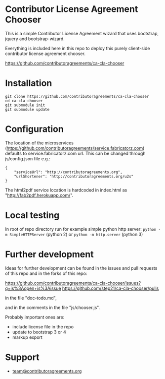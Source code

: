 Contributor License Agreement Chooser
=====================================

This is a simple Contributor License Agreement wizard that uses
bootstrap, jquery and bootstrap-wizard.

Everything is included here in this repo to deploy this purely client-side
contributor license agreement chooser.

https://github.com/contributoragreements/ca-cla-chooser

Installation
============

 ```
 git clone https://github.com/contributoragreements/ca-cla-chooser
 cd ca-cla-chooser
 git submodule init
 git submodule update
 ```

Configuration
=============

The location of the microservices (https://github.com/contributoragreements/service.fabricatorz.com) defaults to service.fabricatorz.com url. This can be changed through js/config.json file e.g.:

  ```
  {
      "serviceUrl": "http://contributoragreements.org",
      "urlShortener": "http://contributoragreements.org/u2s"
  }
  ```

The html2pdf service location is hardcoded in index.html as "http://fab2pdf.herokuapp.com/".

Local testing
=============

In root of repo directory run for example simple python http server:
 `python -m SimpleHTTPServer` (python 2) or `python -m http.server` (python 3)

Further development
===================

Ideas for further development can be found in the issues and pull requests of this repo and in the forks of this repo:

https://github.com/contributoragreements/ca-cla-chooser/issues?q=is%3Aopen+is%3Aissue
https://github.com/step21/ca-cla-chooser/pulls

in the file "doc-todo.md",

and in the comments in the file "js/chooser.js".

Probably important ones are:

- include license file in the repo
- update to bootstrap 3 or 4
- markup export

Support
=======

* team@contributoragreements.org
